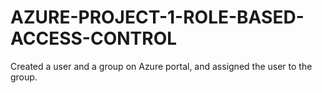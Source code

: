 # AZURE-PROJECT-1-ROLE-BASED-ACCESS-CONTROL
Created a user and a group on Azure portal, and assigned the user to the group.
